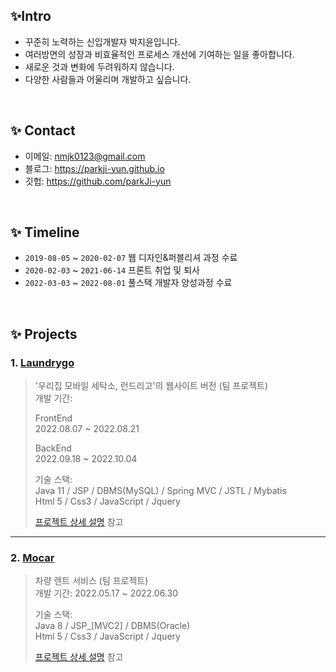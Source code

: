 

## ✨Intro

- 꾸준히 노력하는 신입개발자 박지윤입니다.</br>
- 여러방면의 성장과 비효율적인 프로세스 개선에 기여하는 일을 좋아합니다.</br>
- 새로운 것과 변화에 두려워하지 않습니다.</br>
- 다양한 사람들과 어울리며 개발하고 싶습니다.


</br>

## ✨ Contact
- 이메일: nmjk0123@gmail.com
- 블로그: https://parkji-yun.github.io
- 깃헙: https://github.com/parkJi-yun

</br>

## ✨ Timeline
- ```2019-08-05``` ~ ```2020-02-07``` 웹 디자인&퍼블리셔 과정 수료
- ```2020-02-03``` ~ ```2021-06-14``` 프론트 취업 및 퇴사
- ```2022-03-03``` ~ ```2022-08-01``` 풀스택 개발자 양성과정 수료

</br>

## ✨ Projects
### 1. [Laundrygo](https://github.com/parkJi-yun/Laundrygo_project)
>'우리집 모바일 세탁소, 런드리고'의 웹사이트 버전 (팀 프로젝트)  
>개발 기간: <br>
>
>FrontEnd <br>
>2022.08.07 ~ 2022.08.21 <br>
>
>BackEnd <br>
>2022.09.18 ~ 2022.10.04 <br>
>  
>기술 스택:  
>Java 11 / JSP / DBMS(MySQL) / Spring MVC / JSTL / Mybatis <br>
>Html 5 / Css3 / JavaScript / Jquery
>  
>[프로젝트 상세 설명](https://github.com/parkJi-yun/Laundrygo_project) 참고

---

### 2. [Mocar](https://github.com/parkJi-yun/mocar_project)
>차량 렌트 서비스 (팀 프로젝트)  
>개발 기간: 2022.05.17 ~ 2022.06.30  
>  
>기술 스택:  
>Java 8 / JSP_[MVC2] / DBMS(Oracle)<br>
>Html 5 / Css3 / JavaScript / Jquery
>  
>[프로젝트 상세 설명](https://github.com/parkJi-yun/mocar_project) 참고


